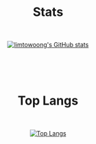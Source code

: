 <div align="center">

# Stats

<br>

[![limtowoong's GitHub stats](https://github-readme-stats.vercel.app/api?username=limtowoong)](https://github.com/limtowoong)

<br><br><br>

# Top Langs

<br>

[![Top Langs](https://github-readme-stats.vercel.app/api/top-langs/?username=limtowoong&layout=compact)](https://github.com/limtowoong/portfolio)

<br><br><br>

</div>
